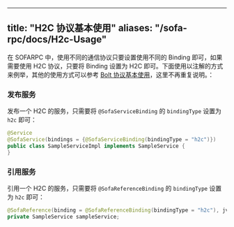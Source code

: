 
---

title: "H2C 协议基本使用"
aliases: "/sofa-rpc/docs/H2c-Usage"
---

在 SOFARPC 中，使用不同的通信协议只要设置使用不同的 Binding 即可，如果需要使用 H2C 协议，只要将 Binding 设置为 H2C 即可。下面使用以注解的方式来例举，其他的使用方式可以参考 [Bolt 协议基本使用](../bolt-usage)，这里不再重复说明。：

### 发布服务

发布一个 H2C 的服务，只需要将 `@SofaServiceBinding` 的 `bindingType` 设置为 `h2c` 即可：

```java
@Service
@SofaService(bindings = {@SofaServiceBinding(bindingType = "h2c")})
public class SampleServiceImpl implements SampleService {
}
```

### 引用服务

引用一个 H2C 的服务，只需要将 `@SofaReferenceBinding` 的 `bindingType` 设置为 `h2c` 即可：

```java
@SofaReference(binding = @SofaReferenceBinding(bindingType = "h2c"), jvmFirst = false)
private SampleService sampleService;
```
